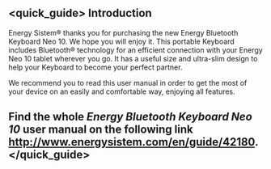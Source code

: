 ## <quick_guide> Introduction

Energy Sistem® thanks you for purchasing the new Energy Bluetooth Keyboard Neo 10. We hope you will enjoy it. This portable Keyboard includes Bluetooth® technology for an efficient connection with your Energy Neo 10 tablet wherever you go. It has a useful size and ultra-slim design to help your Keyboard to become your perfect partner.

We recommend you to read this user manual in order to get the most of your device on an easily and comfortable way, enjoying all features.


## <unique> Find the whole *Energy Bluetooth Keyboard Neo 10* user manual on the following link   http://www.energysistem.com/en/guide/42180. </unique> </quick_guide>
